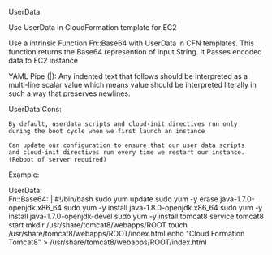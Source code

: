 UserData

Use UserData in CloudFormation template for EC2

Use a intrinsic Function Fn::Base64 with UserData in CFN templates.
This function returns the Base64 represention of input String.
It Passes encoded data to EC2 instance

YAML Pipe (|): Any indented text that follows should be interpreted
as a multi-line scalar value which means value should be interpreted
literally in such a way that preserves newlines.

UserData Cons:

	By default, userdata scripts and cloud-init directives run only
	during the boot cycle when we first launch an instance

	Can update our configuration to ensure that our user data scripts
	and cloud-init directives run every time we restart our instance.
	(Reboot of server required)

Example:

UserData:  
  Fn::Base64: |
    #!/bin/bash
    sudo yum update
    sudo yum -y erase java-1.7.0-openjdk.x86_64
    sudo yum -y install java-1.8.0-openjdk.x86_64
    sudo yum -y install java-1.7.0-openjdk-devel
    sudo yum -y install tomcat8
    service tomcat8 start
    mkdir /usr/share/tomcat8/webapps/ROOT
    touch /usr/share/tomcat8/webapps/ROOT/index.html
    echo "Cloud Formation Tomcat8" > /usr/share/tomcat8/webapps/ROOT/index.html